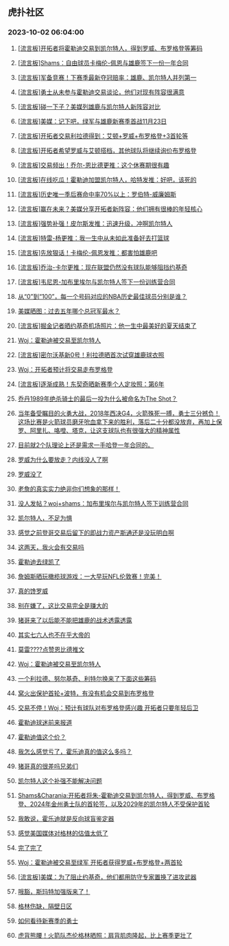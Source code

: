 ## 虎扑社区 
### 2023-10-02 06:04:00

1. [[流言板]开拓者将霍勒迪交易到凯尔特人，得到罗威、布罗格登等筹码](https://bbs.hupu.com/62300578.html)

2. [[流言板]Shams：自由球员卡梅伦-佩恩与雄鹿签下一份一年合同](https://bbs.hupu.com/62301671.html)

3. [[流言板]军备竞赛！下赛季最新夺冠赔率：雄鹿、凯尔特人并列第一](https://bbs.hupu.com/62301751.html)

4. [[流言板]勇士从未参与霍勒迪交易谈论，他们对现有阵容很满意](https://bbs.hupu.com/62301234.html)

5. [[流言板]碰一下子？美媒列雄鹿与凯尔特人新阵容对比](https://bbs.hupu.com/62300948.html)

6. [[流言板]美媒：记下吧，绿军与雄鹿新赛季首战11月23日](https://bbs.hupu.com/62301281.html)

7. [[流言板]开拓者交易利拉德得到：艾顿+罗威+布罗格登+3首轮等](https://bbs.hupu.com/62300825.html)

8. [[流言板]开拓者希望罗威与艾顿搭档，其他球队将继续询价布罗格登](https://bbs.hupu.com/62301046.html)

9. [[流言板]交易频出！乔尔-恩比德更推：这个休赛期很有趣](https://bbs.hupu.com/62301326.html)

10. [[流言板]在线吃瓜！霍勒迪加盟凯尔特人，哈特发推：好吧，该死的](https://bbs.hupu.com/62301221.html)

11. [[流言板]历史唯一季后赛命中率70%以上：罗伯特-威廉姆斯](https://bbs.hupu.com/62301331.html)

12. [[流言板]赢在未来？美媒分享开拓者新阵容：他们拥有很棒的年轻核心](https://bbs.hupu.com/62301056.html)

13. [[流言板]强势补强！皮尔斯发推：迅速升级，冲啊凯尔特人](https://bbs.hupu.com/62301814.html)

14. [[流言板]特雷-杨更推：我一生中从未如此准备好去打篮球](https://bbs.hupu.com/62301377.html)

15. [[流言板]先放狠话！卡梅伦-佩恩发推：都害怕雄鹿吧](https://bbs.hupu.com/62301785.html)

16. [[流言板]乔治-卡尔更推：现在联盟仍然没有球队能够阻挡约基奇](https://bbs.hupu.com/62301504.html)

17. [[流言板]韦尼恩-加布里埃尔与凯尔特人签下一份训练营合同](https://bbs.hupu.com/62302108.html)

18. [从“0”到“100”，每一个号码对应的NBA历史最佳球员分别是谁？](https://bbs.hupu.com/62295962.html)

19. [美媒晒图：过去五年哪个总冠军最水？](https://bbs.hupu.com/62297468.html)

20. [[流言板]掘金记者晒约基奇机场照片：他一生中最美好的夏天结束了](https://bbs.hupu.com/62300933.html)

21. [Woj：霍勒迪被交易至凯尔特人](https://bbs.hupu.com/62300619.html)

22. [[流言板]密尔沃基新0号！利拉德晒首次试穿雄鹿球衣照](https://bbs.hupu.com/62302158.html)

23. [Woj：开拓者预计将交易走布罗格登](https://bbs.hupu.com/62301185.html)

24. [[流言板]逐渐成熟！东契奇晒新赛季个人定妆照：第6年](https://bbs.hupu.com/62302152.html)

25. [乔丹1989年绝杀骑士的最后一投为什么被命名为The Shot？](https://bbs.hupu.com/62296327.html)

26. [当年备受瞩目的火勇大战，2018年西决G4，火箭殊死一搏，勇士三分撼负！这场比赛是火箭球员磨牙吮血拿下来的胜利，落后二十分都没放弃，再加上保罗、阿里扎、咯噔、塔克，让这支球队也有很强大的精神属性](https://bbs.hupu.com/62292141.html)

27. [目前就2个队理论上还是需求一手哈登一年合同的。](https://bbs.hupu.com/62301920.html)

28. [罗威为什么要放走？内线没人了啊](https://bbs.hupu.com/62300609.html)

29. [罗威没了](https://bbs.hupu.com/62300636.html)

30. [老詹的真实实力绝非你们想象的那样！](https://bbs.hupu.com/62302036.html)

31. [没人发帖？woj+shams：加布里埃尔与凯尔特人签下训练营合同](https://bbs.hupu.com/62302046.html)

32. [凯尔特人，不足为惧](https://bbs.hupu.com/62302050.html)

33. [感觉之前登哥交易后留下的即战力资产斯通还是没玩明白啊](https://bbs.hupu.com/62301181.html)

34. [这两天，我火会有交易吗](https://bbs.hupu.com/62300928.html)

35. [霍勒迪去绿凯了](https://bbs.hupu.com/62300918.html)

36. [詹姆斯晒玩橄榄球游戏：一大早玩NFL伦敦赛！完美！](https://bbs.hupu.com/62300280.html)

37. [真的馋罗威](https://bbs.hupu.com/62301924.html)

38. [别在嫌了，这比交易完全是赚大的](https://bbs.hupu.com/62301155.html)

39. [猪哥来了以后能不能把雄鹿的战术透露透露](https://bbs.hupu.com/62301928.html)

40. [其实七六人也不在乎大帝的](https://bbs.hupu.com/62301918.html)

41. [莫雷????点赞恩比德推文](https://bbs.hupu.com/62301946.html)

42. [Woj：霍勒迪被交易至凯尔特人](https://bbs.hupu.com/62300697.html)

43. [一个利拉德、努尔基奇、利特尔换来了下面这些筹码](https://bbs.hupu.com/62301835.html)

44. [窝火出保护首轮+波特，有没有机会交易到布罗格登](https://bbs.hupu.com/62301125.html)

45. [交易不停！Woj：预计有球队对布罗格登感兴趣 开拓者只要年轻后卫](https://bbs.hupu.com/62301079.html)

46. [霍勒迪球迷前来报道](https://bbs.hupu.com/62301882.html)

47. [霍勒迪值这个价？](https://bbs.hupu.com/62300977.html)

48. [我怎么感觉亏了，霍乐迪真的值这么多吗？](https://bbs.hupu.com/62300912.html)

49. [猪哥真的很差吗兄弟们](https://bbs.hupu.com/62301510.html)

50. [凯尔特人这个补强不能解决问题](https://bbs.hupu.com/62301825.html)

51. [Shams&Charania:开拓者将朱-霍勒迪交易到凯尔特人，得到罗威、布罗格登、2024年金州勇士队的首轮签，以及2029年的凯尔特人不受保护首轮](https://bbs.hupu.com/62301818.html)

52. [我敢说，霍乐迪就是反向球盲鉴定器](https://bbs.hupu.com/62300776.html)

53. [感觉美国媒体对格林的估值太低了](https://bbs.hupu.com/62297009.html)

54. [完了完了](https://bbs.hupu.com/62300638.html)

55. [Woj：霍勒迪被交易至绿军 开拓者获得罗威+布罗格登+两首轮](https://bbs.hupu.com/62300769.html)

56. [[流言板]美媒：为了阻止约基奇，他们都用防守专家置换了进攻武器](https://bbs.hupu.com/62294173.html)

57. [哦豁，斯玛特加强版来了！](https://bbs.hupu.com/62300745.html)

58. [格林伤缺，隔壁日区](https://bbs.hupu.com/62301600.html)

59. [如何看待新赛季的勇士](https://bbs.hupu.com/62301859.html)

60. [虎背熊腰！火箭队杰伦格林晒照：肩背肌肉隆起，比上赛季更壮了](https://bbs.hupu.com/62296715.html)

